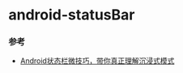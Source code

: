 # android-statusBar

### 参考

- [Android状态栏微技巧，带你真正理解沉浸式模式](https://blog.csdn.net/guolin_blog/article/details/51763825)
